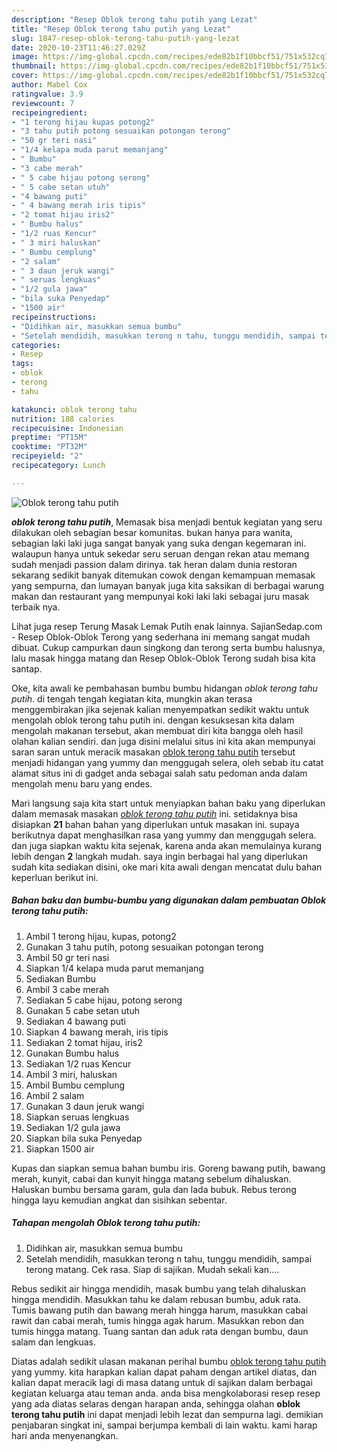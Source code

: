 ```yaml
---
description: "Resep Oblok terong tahu putih yang Lezat"
title: "Resep Oblok terong tahu putih yang Lezat"
slug: 1847-resep-oblok-terong-tahu-putih-yang-lezat
date: 2020-10-23T11:46:27.029Z
image: https://img-global.cpcdn.com/recipes/ede82b1f10bbcf51/751x532cq70/oblok-terong-tahu-putih-foto-resep-utama.jpg
thumbnail: https://img-global.cpcdn.com/recipes/ede82b1f10bbcf51/751x532cq70/oblok-terong-tahu-putih-foto-resep-utama.jpg
cover: https://img-global.cpcdn.com/recipes/ede82b1f10bbcf51/751x532cq70/oblok-terong-tahu-putih-foto-resep-utama.jpg
author: Mabel Cox
ratingvalue: 3.9
reviewcount: 7
recipeingredient:
- "1 terong hijau kupas potong2"
- "3 tahu putih potong sesuaikan potongan terong"
- "50 gr teri nasi"
- "1/4 kelapa muda parut memanjang"
- " Bumbu"
- "3 cabe merah"
- " 5 cabe hijau potong serong"
- " 5 cabe setan utuh"
- "4 bawang puti"
- " 4 bawang merah iris tipis"
- "2 tomat hijau iris2"
- " Bumbu halus"
- "1/2 ruas Kencur"
- " 3 miri haluskan"
- " Bumbu cemplung"
- "2 salam"
- " 3 daun jeruk wangi"
- " seruas lengkuas"
- "1/2 gula jawa"
- "bila suka Penyedap"
- "1500 air"
recipeinstructions:
- "Didihkan air, masukkan semua bumbu"
- "Setelah mendidih, masukkan terong n tahu, tunggu mendidih, sampai terong matang. Cek rasa. Siap di sajikan. Mudah sekali kan...."
categories:
- Resep
tags:
- oblok
- terong
- tahu

katakunci: oblok terong tahu 
nutrition: 188 calories
recipecuisine: Indonesian
preptime: "PT15M"
cooktime: "PT32M"
recipeyield: "2"
recipecategory: Lunch

---
```



![Oblok terong tahu putih](https://img-global.cpcdn.com/recipes/ede82b1f10bbcf51/751x532cq70/oblok-terong-tahu-putih-foto-resep-utama.jpg)

<b><i>oblok terong tahu putih</i></b>, Memasak bisa menjadi bentuk kegiatan yang seru dilakukan oleh sebagian besar komunitas. bukan hanya para wanita, sebagian laki laki juga sangat banyak yang suka dengan kegemaran ini. walaupun hanya untuk sekedar seru seruan dengan rekan atau memang sudah menjadi passion dalam dirinya. tak heran dalam dunia restoran sekarang sedikit banyak ditemukan cowok dengan kemampuan memasak yang sempurna, dan lumayan banyak juga kita saksikan di berbagai warung makan dan restaurant yang mempunyai koki laki laki sebagai juru masak terbaik nya.

Lihat juga resep Terung Masak Lemak Putih enak lainnya. SajianSedap.com - Resep Oblok-Oblok Terong yang sederhana ini memang sangat mudah dibuat. Cukup campurkan daun singkong dan terong serta bumbu halusnya, lalu masak hingga matang dan Resep Oblok-Oblok Terong sudah bisa kita santap.

Oke, kita awali ke pembahasan bumbu bumbu hidangan <i>oblok terong tahu putih</i>. di tengah tengah kegiatan kita, mungkin akan terasa menggembirakan jika sejenak kalian menyempatkan sedikit waktu untuk mengolah oblok terong tahu putih ini. dengan kesuksesan kita dalam mengolah makanan tersebut, akan membuat diri kita bangga oleh hasil olahan kalian sendiri. dan juga disini melalui situs ini kita akan mempunyai saran saran untuk meracik masakan <u>oblok terong tahu putih</u> tersebut menjadi hidangan yang yummy dan menggugah selera, oleh sebab itu catat alamat situs ini di gadget anda sebagai salah satu pedoman anda dalam mengolah menu baru yang endes.


Mari langsung saja kita start untuk menyiapkan bahan baku yang diperlukan dalam memasak masakan <u><i>oblok terong tahu putih</i></u> ini. setidaknya bisa disiapkan <b>21</b> bahan bahan yang diperlukan untuk masakan ini. supaya berikutnya dapat menghasilkan rasa yang yummy dan menggugah selera. dan juga siapkan waktu kita sejenak, karena anda akan memulainya kurang lebih dengan <b>2</b> langkah mudah. saya ingin berbagai hal yang diperlukan sudah kita sediakan disini, oke mari kita awali dengan mencatat dulu bahan keperluan berikut ini.

<!--inarticleads1-->

##### Bahan baku dan bumbu-bumbu yang digunakan dalam pembuatan Oblok terong tahu putih:

1. Ambil 1 terong hijau, kupas, potong2
1. Gunakan 3 tahu putih, potong sesuaikan potongan terong
1. Ambil 50 gr teri nasi
1. Siapkan 1/4 kelapa muda parut memanjang
1. Sediakan  Bumbu
1. Ambil 3 cabe merah
1. Sediakan  5 cabe hijau, potong serong
1. Gunakan  5 cabe setan utuh
1. Sediakan 4 bawang puti
1. Siapkan  4 bawang merah, iris tipis
1. Sediakan 2 tomat hijau, iris2
1. Gunakan  Bumbu halus
1. Sediakan 1/2 ruas Kencur
1. Ambil  3 miri, haluskan
1. Ambil  Bumbu cemplung
1. Ambil 2 salam
1. Gunakan  3 daun jeruk wangi
1. Siapkan  seruas lengkuas
1. Sediakan 1/2 gula jawa
1. Siapkan bila suka Penyedap
1. Siapkan 1500 air


Kupas dan siapkan semua bahan bumbu iris. Goreng bawang putih, bawang merah, kunyit, cabai dan kunyit hingga matang sebelum dihaluskan. Haluskan bumbu bersama garam, gula dan lada bubuk. Rebus terong hingga layu kemudian angkat dan sisihkan sebentar. 

<!--inarticleads2-->

##### Tahapan mengolah Oblok terong tahu putih:

1. Didihkan air, masukkan semua bumbu
1. Setelah mendidih, masukkan terong n tahu, tunggu mendidih, sampai terong matang. Cek rasa. Siap di sajikan. Mudah sekali kan....


Rebus sedikit air hingga mendidih, masak bumbu yang telah dihaluskan hingga mendidih. Masukkan tahu ke dalam rebusan bumbu, aduk rata. Tumis bawang putih dan bawang merah hingga harum, masukkan cabai rawit dan cabai merah, tumis hingga agak harum. Masukkan rebon dan tumis hingga matang. Tuang santan dan aduk rata dengan bumbu, daun salam dan lengkuas. 

Diatas adalah sedikit ulasan makanan perihal bumbu <u>oblok terong tahu putih</u> yang yummy. kita harapkan kalian dapat paham dengan artikel diatas, dan kalian dapat meracik lagi di masa datang untuk di sajikan dalam berbagai kegiatan keluarga atau teman anda. anda bisa mengkolaborasi resep resep yang ada diatas selaras dengan harapan anda, sehingga olahan <b>oblok terong tahu putih</b> ini dapat menjadi lebih lezat dan sempurna lagi. demikian penjabaran singkat ini, sampai berjumpa kembali di lain waktu. kami harap hari anda menyenangkan.

